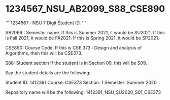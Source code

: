 # 1234567_NSU_AB2099_S88_CSE890

'''
1234567 : 
NSU 7 Digit Student ID. 
'''

AB2099 : Semester name. 
If this is Summer 2021, it would be SU2021. 
If this is Fall 2021, it would be FA2021. 
If this is Spring 2021, it would be SP2021. 

CSE890: Course Code.
If this is CSE 373 : Design and analysis of Algorithms, then this will be CSE373. 

S88: Student section
If the student is in Section 09, this will be S09.

Say the student details are the following:

Student ID: 1412391
Course: CSE373
Section: 1
Semester: Summer 2020 

Repository name will be the following:
1412391_NSU_SU2020_S01_CSE373
